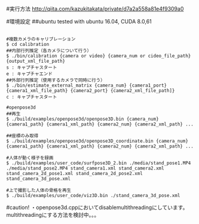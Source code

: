 #実行方法
http://qiita.com/kazukitakata/private/d7a2a558a81e4f9309a0

#環境設定
##ubuntu
tested with ubuntu 16.04, CUDA 8.0,61

```

#複数カメラのキャリブレーション
$ cd calibration
##内部行列推定（各カメラについて行う）
$ ./bin/calibration {camera or video} {camera_num or cideo_file_path} {output_xml_file_path}
s : キャプチャスタート
e : キャプチャエンド
##外部行列推定（使用するカメラで同時に行う）
$ ./bin/estimate_external_matrix {camera_num} {camera1_port} {camera1_xml_file_path} {camera2_port} {camera2_xml_file_path]}
c : キャプチャスタート

#openpose3d
##再生
$ ./build/examples/openpose3d/openpose3D.bin {camera_num} {camera1_path} {camera1_xml_path} {camera2_num} {camera2_xml_path} ...

##座標のみ取得
$ ./build/examples/openpose3d/openpose3D_coordinate.bin {camera_num} {camera1_path} {camera1_xml_path} {camera2_num} {camera2_xml_path} ...

#人体が動く様子を録画
$ ./build/examples/user_code/surfpose3D_2.bin ./media/stand_pose1.MP4 ./media/stand_pose2.MP4 stand_camera1.xml stand_camera2.xml stand_camera_2d_pose1.xml stand_camera_2d_pose2.xml stand_camera_3d_pose.xml

#上で撮影した人体の骨格を再生
$ ./build/examples/user_code/viz3D.bin ./stand_camera_3d_pose.xml
```

#caution!
・openpose3d.cppにおいてdisablemultithreadingにしています。multithreadingにする方法を検討中。。。